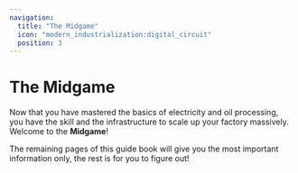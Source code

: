 ```yaml
---
navigation:
  title: "The Midgame"
  icon: "modern_industrialization:digital_circuit"
  position: 3
---
```


# The Midgame
Now that you have mastered the basics of electricity and oil processing, you have the skill and the infrastructure to scale up your factory massively. Welcome to the **Midgame**!

The remaining pages of this guide book will give you the most important information only, the rest is for you to figure out!

<SubPages />
